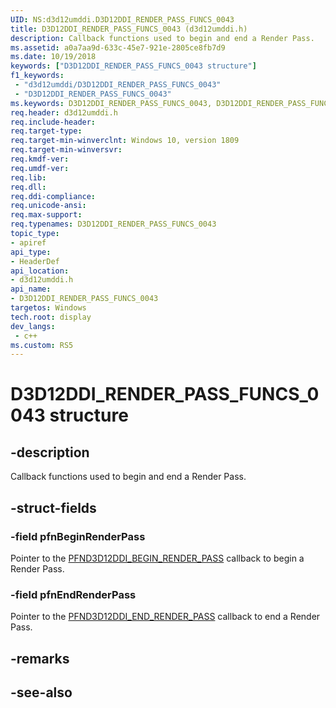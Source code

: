 ```yaml
---
UID: NS:d3d12umddi.D3D12DDI_RENDER_PASS_FUNCS_0043
title: D3D12DDI_RENDER_PASS_FUNCS_0043 (d3d12umddi.h)
description: Callback functions used to begin and end a Render Pass.
ms.assetid: a0a7aa9d-633c-45e7-921e-2805ce8fb7d9
ms.date: 10/19/2018
keywords: ["D3D12DDI_RENDER_PASS_FUNCS_0043 structure"]
f1_keywords:
 - "d3d12umddi/D3D12DDI_RENDER_PASS_FUNCS_0043"
 - "D3D12DDI_RENDER_PASS_FUNCS_0043"
ms.keywords: D3D12DDI_RENDER_PASS_FUNCS_0043, D3D12DDI_RENDER_PASS_FUNCS_0043, 
req.header: d3d12umddi.h
req.include-header:
req.target-type:
req.target-min-winverclnt: Windows 10, version 1809
req.target-min-winversvr:
req.kmdf-ver:
req.umdf-ver:
req.lib:
req.dll:
req.ddi-compliance:
req.unicode-ansi:
req.max-support:
req.typenames: D3D12DDI_RENDER_PASS_FUNCS_0043
topic_type: 
- apiref
api_type: 
- HeaderDef
api_location: 
- d3d12umddi.h
api_name: 
- D3D12DDI_RENDER_PASS_FUNCS_0043
targetos: Windows
tech.root: display
dev_langs:
 - c++
ms.custom: RS5
---
```


# D3D12DDI_RENDER_PASS_FUNCS_0043 structure

## -description

Callback functions used to begin and end a Render Pass.

## -struct-fields

### -field pfnBeginRenderPass

Pointer to the [PFND3D12DDI_BEGIN_RENDER_PASS](nc-d3d12umddi-pfnd3d12ddi_begin_render_pass.md) callback to begin a Render Pass.

### -field pfnEndRenderPass
 
Pointer to the [PFND3D12DDI_END_RENDER_PASS](nc-d3d12umddi-pfnd3d12ddi_end_render_pass.md) callback to end a Render Pass.

## -remarks

## -see-also

